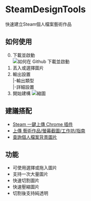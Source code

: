 # SteamDesignTools
快速建立Steam個人檔案藝術作品  

## 如何使用
0. 下載並啟動  
![如何在 Github 下載並啟動](https://i.imgur.com/JUndWFn.gif)  
1. 丟入或選擇圖片
2. 輸出設置  
  |-輸出類型  
  |-詳細設置  
3. 開始建構
![縮圖](https://i.imgur.com/QbqeH11.gif)  

## 建議搭配
 - [Steam 一鍵上傳 Chrome 插件](https://chrome.google.com/webstore/detail/steam-profile-assistant/mjmabgdoainclinjecbkdancpamdiaih)  
 - [上傳 藝術作品/螢幕截圖/工作坊/指南](https://steamcommunity.com/sharedfiles/filedetails/?id=1880720456)  
 - [查詢個人檔案背景圖片](https://steam.design)  
 
## 功能
 - 可使用選擇或拖入圖片
 - 支持一次大量圖片
 - 快速切割圖片  
 - 快速壓縮圖片
 - 切割後支持純透明  
